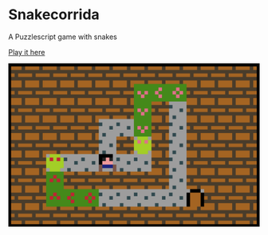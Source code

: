 # Snakecorrida

A Puzzlescript game with snakes

[Play it here](https://www.puzzlescript.net/play.html?p=e55125e47b76be764865599a5c354052)

![](screenshot.png)
